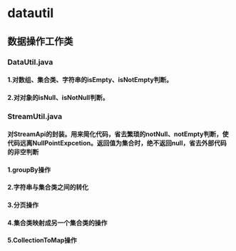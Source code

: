 # datautil
## 数据操作工作类
### DataUtil.java
#### 1.对数组、集合类、字符串的isEmpty、isNotEmpty判断。
#### 2.对对象的isNull、isNotNull判断。

### StreamUtil.java
#### 对StreamApi的封装。用来简化代码，省去繁琐的notNull、notEmpty判断，使代码远离NullPointExpcetion。返回值为集合时，绝不返回null，省去外部代码的非空判断
#### 1.groupBy操作
#### 2.字符串与集合类之间的转化
#### 3.分页操作
#### 4.集合类映射成另一个集合类的操作
#### 5.CollectionToMap操作

